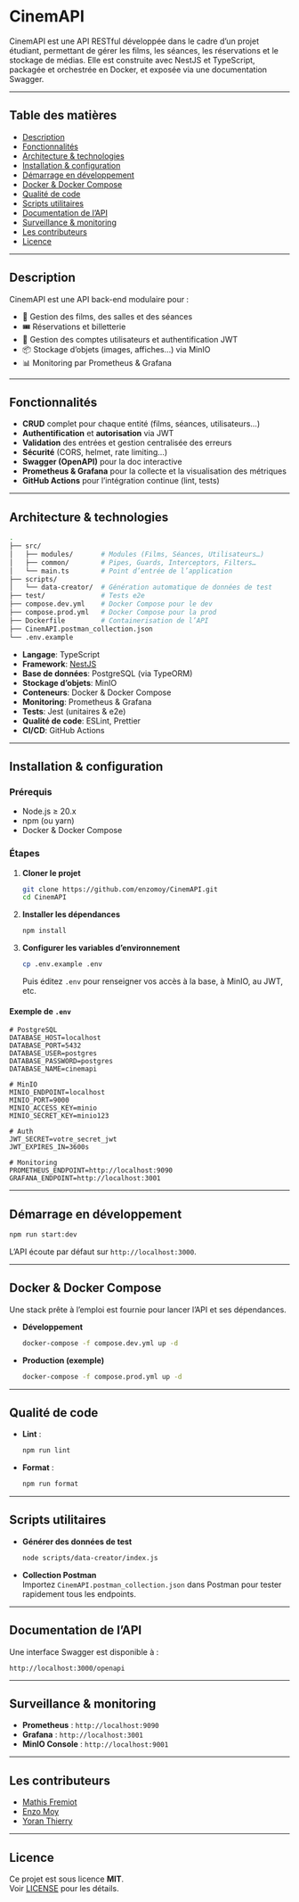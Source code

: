 # CinemAPI

CinemAPI est une API RESTful développée dans le cadre d’un projet étudiant, permettant de gérer les films, les séances,
les réservations et le stockage de médias. Elle est construite avec NestJS et TypeScript, packagée et orchestrée en
Docker, et exposée via une documentation Swagger.

---

## Table des matières

- [Description](#description)
- [Fonctionnalités](#fonctionnalités)
- [Architecture & technologies](#architecture--technologies)
- [Installation & configuration](#installation--configuration)
- [Démarrage en développement](#démarrage-en-développement)
- [Docker & Docker Compose](#docker--docker-compose)
- [Qualité de code](#qualité-de-code)
- [Scripts utilitaires](#scripts-utilitaires)
- [Documentation de l’API](#documentation-de-lapi)
- [Surveillance & monitoring](#surveillance--monitoring)
- [Les contributeurs](#les-contributeurs)
- [Licence](#licence)

---

## Description

CinemAPI est une API back-end modulaire pour :

- 🚀 Gestion des films, des salles et des séances
- 🎟️ Réservations et billetterie
- 👤 Gestion des comptes utilisateurs et authentification JWT
- 📦 Stockage d’objets (images, affiches…) via MinIO
- 📊 Monitoring par Prometheus & Grafana

---

## Fonctionnalités

- **CRUD** complet pour chaque entité (films, séances, utilisateurs…)
- **Authentification** et **autorisation** via JWT
- **Validation** des entrées et gestion centralisée des erreurs
- **Sécurité** (CORS, helmet, rate limiting…)
- **Swagger (OpenAPI)** pour la doc interactive
- **Prometheus & Grafana** pour la collecte et la visualisation des métriques
- **GitHub Actions** pour l’intégration continue (lint, tests)

---

## Architecture & technologies

```bash
.
├── src/
│   ├── modules/       # Modules (Films, Séances, Utilisateurs…)
│   ├── common/        # Pipes, Guards, Interceptors, Filters…
│   └── main.ts        # Point d’entrée de l’application
├── scripts/
│   └── data-creator/  # Génération automatique de données de test
├── test/              # Tests e2e
├── compose.dev.yml    # Docker Compose pour le dev
├── compose.prod.yml   # Docker Compose pour la prod
├── Dockerfile         # Containerisation de l’API
├── CinemAPI.postman_collection.json
└── .env.example
```

- **Langage**: TypeScript
- **Framework**: [NestJS](https://nestjs.com/)
- **Base de données**: PostgreSQL (via TypeORM)
- **Stockage d’objets**: MinIO
- **Conteneurs**: Docker & Docker Compose
- **Monitoring**: Prometheus & Grafana
- **Tests**: Jest (unitaires & e2e)
- **Qualité de code**: ESLint, Prettier
- **CI/CD**: GitHub Actions

---

## Installation & configuration

### Prérequis

- Node.js ≥ 20.x
- npm (ou yarn)
- Docker & Docker Compose

### Étapes

1. **Cloner le projet**
   ```bash
   git clone https://github.com/enzomoy/CinemAPI.git
   cd CinemAPI
   ```

2. **Installer les dépendances**
   ```bash
   npm install
   ```

3. **Configurer les variables d’environnement**
   ```bash
   cp .env.example .env
   ```
   Puis éditez `.env` pour renseigner vos accès à la base, à MinIO, au JWT, etc.

#### Exemple de `.env`

```dotenv
# PostgreSQL
DATABASE_HOST=localhost
DATABASE_PORT=5432
DATABASE_USER=postgres
DATABASE_PASSWORD=postgres
DATABASE_NAME=cinemapi

# MinIO
MINIO_ENDPOINT=localhost
MINIO_PORT=9000
MINIO_ACCESS_KEY=minio
MINIO_SECRET_KEY=minio123

# Auth
JWT_SECRET=votre_secret_jwt
JWT_EXPIRES_IN=3600s

# Monitoring
PROMETHEUS_ENDPOINT=http://localhost:9090
GRAFANA_ENDPOINT=http://localhost:3001
```

---

## Démarrage en développement

```bash
npm run start:dev
```

L’API écoute par défaut sur `http://localhost:3000`.

---

## Docker & Docker Compose

Une stack prête à l’emploi est fournie pour lancer l’API et ses dépendances.

- **Développement**
  ```bash
  docker-compose -f compose.dev.yml up -d
  ```

- **Production (exemple)**
  ```bash
  docker-compose -f compose.prod.yml up -d
  ```

---

## Qualité de code

- **Lint** :
  ```bash
  npm run lint
  ```

- **Format** :
  ```bash
  npm run format
  ```

---

## Scripts utilitaires

- **Générer des données de test**
  ```bash
  node scripts/data-creator/index.js
  ```

- **Collection Postman**  
  Importez `CinemAPI.postman_collection.json` dans Postman pour tester rapidement tous les endpoints.

---

## Documentation de l’API

Une interface Swagger est disponible à :

```
http://localhost:3000/openapi
```

---

## Surveillance & monitoring

- **Prometheus** : `http://localhost:9090`
- **Grafana** : `http://localhost:3001`
- **MinIO Console** : `http://localhost:9001`

---

## Les contributeurs

- [Mathis Fremiot](https://github.com/Spykoninho)
- [Enzo Moy](https://github.com/enzomoy)
- [Yoran Thierry](https://github.com/Yoploo)

---

## Licence

Ce projet est sous licence **MIT**.  
Voir [LICENSE](LICENSE) pour les détails.
